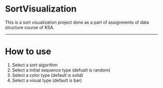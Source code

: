 # SortVisualization

This is a sort visualization project done as a part of assignments of data structure course of KSA.

----
# How to use
1. Select a sort algorithm
2. Select a initial sequence type (defualt is random)
3. Select a color type (default is solid)
4. Select a visual type (default is bar)
